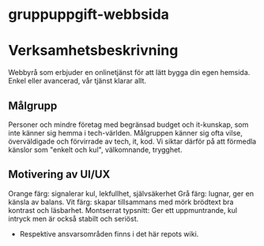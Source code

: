 # gruppuppgift-webbsida

# Verksamhetsbeskrivning
Webbyrå som erbjuder en onlinetjänst för att lätt bygga din egen hemsida.
Enkel eller avancerad, vår tjänst klarar allt.

## Målgrupp
Personer och mindre företag med begränsad budget och it-kunskap, som inte känner sig hemma i tech-världen.
Målgruppen känner sig ofta vilse, överväldigade och förvirrade av tech, it, kod. 
Vi siktar därför på att förmedla känslor som "enkelt och kul", välkomnande, trygghet.

## Motivering av UI/UX
Orange färg: signalerar kul, lekfullhet, självsäkerhet
Grå färg: lugnar, ger en känsla av balans.
Vit färg: skapar tillsammans med mörk brödtext bra kontrast och läsbarhet.
Montserrat typsnitt: Ger ett uppmuntrande, kul intryck men är också stabilt och seriöst.

- Respektive ansvarsområden finns i det här repots wiki.
